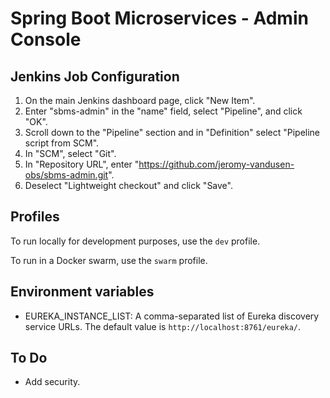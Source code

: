 # Spring Boot Microservices - Admin Console

## Jenkins Job Configuration

1. On the main Jenkins dashboard page, click "New Item".
2. Enter "sbms-admin" in the "name" field, select "Pipeline", and click "OK".
3. Scroll down to the "Pipeline" section and in "Definition" select "Pipeline script from SCM".
4. In "SCM", select "Git".
5. In "Repository URL", enter "https://github.com/jeromy-vandusen-obs/sbms-admin.git".
6. Deselect "Lightweight checkout" and click "Save".

## Profiles

To run locally for development purposes, use the `dev` profile.

To run in a Docker swarm, use the `swarm` profile.

## Environment variables

* EUREKA_INSTANCE_LIST: A comma-separated list of Eureka discovery service URLs. The default value is
`http://localhost:8761/eureka/`.

## To Do

* Add security.

